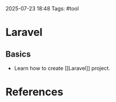 2025-07-23 18:48
Tags: #tool

# Laravel

## Basics

- Learn how to create [[Laravel]] project.

# References

